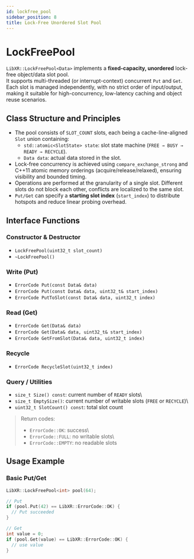 ```yaml
---
id: lockfree_pool
sidebar_position: 8
title: Lock-Free Unordered Slot Pool
---
```


# LockFreePool

`LibXR::LockFreePool<Data>` implements a **fixed-capacity, unordered**
lock-free object/data slot pool.\
It supports multi-threaded (or interrupt-context) concurrent `Put` and
`Get`.\
Each slot is managed independently, with no strict order of
input/output,\
making it suitable for high-concurrency, low-latency caching and object
reuse scenarios.

## Class Structure and Principles

- The pool consists of `SLOT_COUNT` slots, each being a
    cache-line-aligned `Slot` union containing:
  - `std::atomic<SlotState> state`: slot state machine
        (`FREE → BUSY → READY → RECYCLE`).
  - `Data data`: actual data stored in the slot.
- Lock-free concurrency is achieved using `compare_exchange_strong`
    and C++11 atomic memory orderings (acquire/release/relaxed),
    ensuring visibility and bounded timing.
- Operations are performed at the granularity of a single slot.
    Different slots do not block each other, conflicts are localized to
    the same slot.
- `Put/Get` can specify a **starting slot index** (`start_index`) to
    distribute hotspots and reduce linear probing overhead.

## Interface Functions

### Constructor & Destructor

- `LockFreePool(uint32_t slot_count)`
- `~LockFreePool()`

### Write (Put)

- `ErrorCode Put(const Data& data)`
- `ErrorCode Put(const Data& data, uint32_t& start_index)`
- `ErrorCode PutToSlot(const Data& data, uint32_t index)`

### Read (Get)

- `ErrorCode Get(Data& data)`
- `ErrorCode Get(Data& data, uint32_t& start_index)`
- `ErrorCode GetFromSlot(Data& data, uint32_t index)`

### Recycle

- `ErrorCode RecycleSlot(uint32_t index)`

### Query / Utilities

- `size_t Size() const`: current number of `READY` slots\
- `size_t EmptySize()`: current number of writable slots (`FREE` or
    `RECYCLE`)\
- `uint32_t SlotCount() const`: total slot count

> Return codes:
>
> - `ErrorCode::OK`: success\
> - `ErrorCode::FULL`: no writable slots\
> - `ErrorCode::EMPTY`: no readable slots

## Usage Example

### Basic Put/Get

``` cpp
LibXR::LockFreePool<int> pool(64);

// Put
if (pool.Put(42) == LibXR::ErrorCode::OK) {
  // Put succeeded
}

// Get
int value = 0;
if (pool.Get(value) == LibXR::ErrorCode::OK) {
  // use value
}
```
